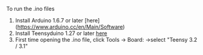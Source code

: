 To run the .ino files

1. Install Arduino 1.6.7 or later [here] (https://www.arduino.cc/en/Main/Software)
2. Install Teensyduino 1.27 or later [here](https://www.pjrc.com/teensy/td_download.html)
3. First time opening the .ino file, click Tools -> Board: ->select "Teensy 3.2 / 3.1"

